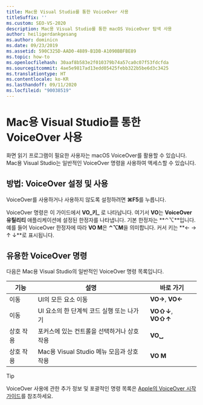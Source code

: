 ```yaml
---
title: Mac용 Visual Studio를 통한 VoiceOver 사용
titleSuffix: ''
ms.custom: SEO-VS-2020
description: Mac용 Visual Studio를 통한 macOS VoiceOver 탐색 사용
author: heiligerdankgesang
ms.author: dominicn
ms.date: 09/23/2019
ms.assetid: 590C325D-AAD0-4889-B1DB-A1090BBFBE89
ms.topic: how-to
ms.openlocfilehash: 30aaf8b583e2f010379b74a57ca0c07f53fdcfda
ms.sourcegitcommit: 4ae5e9817ad13edd05425febb322b5be6d3c3425
ms.translationtype: HT
ms.contentlocale: ko-KR
ms.lasthandoff: 09/11/2020
ms.locfileid: "90038519"
---
```

# <a name="using-voiceover-with-visual-studio-for-mac"></a>Mac용 Visual Studio를 통한 VoiceOver 사용

화면 읽기 프로그램이 필요한 사용자는 macOS VoiceOver를 활용할 수 있습니다. Mac용 Visual Studio는 일반적인 VoiceOver 명령을 사용하여 액세스할 수 있습니다.

## <a name="how-to-enable-and-use-voiceover"></a>방법: VoiceOver 설정 및 사용

VoiceOver를 사용하거나 사용하지 않도록 설정하려면 **&#8984;F5**를 누릅니다.

VoiceOver 명령은 이 가이드에서 **VO_키_** 로 나타납니다. 여기서 **VO**는 **VoiceOver 유틸리티** 애플리케이션에 설정된 한정자를 나타냅니다. 기본 한정자는 **⌃⌥**입니다. 예를 들어 VoiceOver 한정자에 따라 **VO M**은 **⌃⌥M**을 의미합니다. 커서 키는 **← → ↑ ↓**로 표시됩니다.

## <a name="useful-voiceover-commands"></a>유용한 VoiceOver 명령

다음은 Mac용 Visual Studio의 일반적인 VoiceOver 명령 목록입니다.

|기능|설명|바로 가기|
|-------|-----------|--------|
|이동|UI의 모든 요소 이동|**VO→**, **VO←**|
|이동|UI 요소의 한 단계씩 코드 실행 또는 나가기|**VO⇧↓**, **VO⇧↑**|
|상호 작용|포커스에 있는 컨트롤을 선택하거나 상호 작용|**VO␣**|
|상호 작용|Mac용 Visual Studio 메뉴 모음과 상호 작용|**VO M**|

> [!TIP]
> VoiceOver 사용에 관한 추가 정보 및 포괄적인 명령 목록은 [Apple의 VoiceOver 시작 가이드](https://support.apple.com/en-us/guide/voiceover-guide/welcome/web)를 참조하세요.